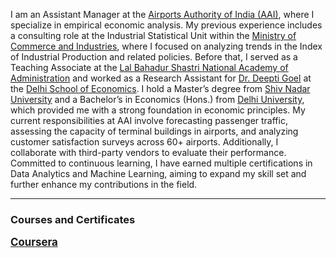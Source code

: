 I am an Assistant Manager at the <a href="https://www.aai.aero/"> Airports Authority of India (AAI)</a>, where I specialize in empirical economic analysis. My previous experience includes a consulting role at the Industrial Statistical Unit within the <a href="https://www.commerce.gov.in/"> Ministry of Commerce and Industries</a>, where I focused on analyzing trends in the Index of Industrial Production and related policies. Before that, I served as a Teaching Associate at the <a href="https://www.lbsnaa.gov.in/"> Lal Bahadur Shastri National Academy of Administration</a> and worked as a Research Assistant for <a href="https://sites.google.com/view/deepti-goel/home"> Dr. Deepti Goel</a> at the <a href="http://econdse.org/"> Delhi School of Economics</a>. I hold a Master’s degree from  <a href="https://snu.edu.in/"> Shiv Nadar University</a>  and a Bachelor’s in Economics (Hons.) from <a href="https://www.du.ac.in/"> Delhi University</a>, which provided me with a strong foundation in economic principles. 
    My current responsibilities at AAI involve forecasting passenger traffic, assessing the capacity of terminal buildings in airports, and analyzing customer satisfaction surveys across 60+ airports. Additionally, I collaborate with third-party vendors to evaluate their performance. Committed to continuous learning, I have earned multiple certifications in Data Analytics and Machine Learning, aiming to expand my skill set and further enhance my contributions in the field.

---

### Courses and Certificates
<a href="https://dutta-tanushree.github.io/pages/courses"><big><u><b>Coursera</b></u></big></a>


<!-- Remove above link if you don't want to attibute -->
